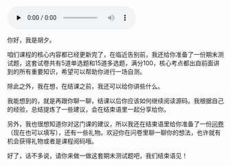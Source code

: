 <audio id="audio" title="期末测试 | 一套习题，测试你的掌握程度" controls="" preload="none"><source id="mp3" src="https://static001.geekbang.org/resource/audio/90/5a/90cd43ea98aeed13dfb0f1ed853eab5a.mp3"></audio>

你好，我是胡夕。

咱们课程的核心内容都已经更新完了，在临近告别前，我还给你准备了一份期末测试题，这套试卷共有5道单选题和15道多选题，满分100，核心考点都出自前面讲到的所有重要知识，希望可以帮助你进行一场自测。

除此之外，我在想，在结课之前，我还可以给你讲些什么。

我能想到的，就是再跟你聊一聊，结课以后你应该如何继续阅读源码。我根据自己的经验，总结提炼了一些建议，会在结束语里一起分享给你。

另外，我也很想知道你对这门课的建议，所以我还在结束语里给你准备了一份[问卷](https://jinshuju.net/f/a88osf)（现在也可以填写），还有一些礼物。欢迎你在问卷里聊一聊你的想法，也许就有机会获得礼物或者是课程阅码哦。

好了，话不多说，请你来做一做这套期末测试题吧，我们结束语见！

[<img src="https://static001.geekbang.org/resource/image/28/a4/28d1be62669b4f3cc01c36466bf811a4.png" alt="">](http://time.geekbang.org/quiz/intro?act_id=194&amp;exam_id=484)
